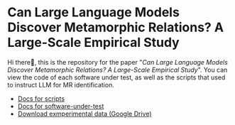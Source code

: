 # Can Large Language Models Discover Metamorphic Relations? A Large-Scale Empirical Study

Hi there👋, this is the repository for the paper "*Can Large Language Models Discover Metamorphic Relations? A Large-Scale Empirical Study*". You can view the code of each software under test, as well as the scripts that used to instruct LLM for MR identification.

- [Docs for scripts](./scripts/README.md)
- [Docs for software-under-test](./software-under-test/README.md)
- [Download exmperimental data (Google Drive)](https://drive.google.com/file/d/1EqH8_8CHQJzbLL-DMcITuQlcFwK2G5gj/view?usp=sharing)